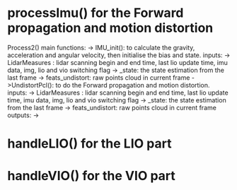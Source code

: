 # processImu() for the Forward propagation and motion distortion
Process2()
	main functions:
		-> IMU_init(): to calculate the gravity, acceleration and angular velocity, then initialise the bias and state.
				inputs: 
				-> LidarMeasures : lidar scanning begin and end time, last lio update time, imu data, img, lio and vio switching flag
				-> \_state: the state estimation from the last frame 
				-> feats\_undistort: raw points cloud in current frame
		->UndistortPcl(): to do the Forward propagation and motion distortion. 
			inputs: 
				-> LidarMeasures : lidar scanning begin and end time, last lio update time, imu data, img, lio and vio switching flag
				-> \_state: the state estimation from the last frame 
				-> feats\_undistort: raw points cloud in current frame
			outputs:
				-> 

# handleLIO() for the LIO part

# handleVIO() for the VIO part